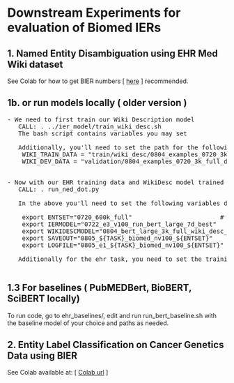 # Downstream Experiments for evaluation of Biomed IERs


## 1.  Named Entity Disambiguation using EHR Med Wiki dataset

See Colab for how to get BIER numbers [ [here](https://colab.research.google.com/drive/1_OOJ97GDfgZhB-K98B3P3-5ZJygXHazj) ] recommended.

## 1b. or run models locally ( older version )
<pre>
- We need to first train our Wiki Description model 
   CALL: . ../ier_model/train_wiki_desc.sh
   The bash script contains variables you may set
   
   Additionally, you'll need to set the path for the following in ../ier_model/transformer_constant.py
	WIKI_TRAIN_DATA = "train/wiki_desc/0804_examples_0720_3k_full_docs*.json"
	WIKI_DEV_DATA = "validation/0804_examples_0720_3k_full_docs_dev_1k.json"   


- Now with our EHR training data and WikiDesc model trained we can run our trained Biomed IER model on the data
   CALL: . run_ned_dot.py

   In the above you'll need to set the following variables depending on the task and entity type set you are using..

	export ENTSET="0720_600k_full"           			  # 
	export IERMODEL="0722_e3_v100_run_bert_large_7d_best"             # IERMODEL checkpoint to use ( BIER-PubMedBERT, BIER-BioBERT, BIER-SciBERT check point without .pt )
	export WIKIDESCMODEL="0804_bert_large_3k_full_wiki_desc_t2_best"  # WIKIDESCMODEL checkpoint to use ( trainined on WikiDescription data described in prior section ) 
	export SAVEOUT="0805_${TASK}_biomed_nv100_${ENTSET}"              # SAVEOUT where to save model predictions 
	export LOGFILE="0805_e1_${TASK}_biomed_nv100_${ENTSET}"           # LOGFILE

   Additionally for the ehr task, you need to set the training/validation/test data in ned_dot.py

</pre>
## 1.3 For baselines ( PubMEDBert, BioBERT, SciBERT locally)
To run code, go to ehr_baselines/, edit and run run_bert_baseline.sh with the baseline model of your choice and paths as needed.
       

## 2. Entity Label Classification on Cancer Genetics Data using BIER
See Colab available at: [ [Colab url](https://colab.research.google.com/drive/1CDwTG71UkTKLxMhk7uDm4DHX2YABYbEf) ]


